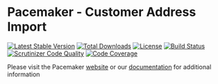 # Pacemaker - Customer Address Import

[![Latest Stable Version](https://img.shields.io/packagist/v/techdivision/import-customer-address.svg?style=flat-square)](https://packagist.org/packages/techdivision/import-customer-address) 
 [![Total Downloads](https://img.shields.io/packagist/dt/techdivision/import-customer-address.svg?style=flat-square)](https://packagist.org/packages/techdivision/import-customer-address)
 [![License](https://img.shields.io/packagist/l/techdivision/import-customer-address.svg?style=flat-square)](https://packagist.org/packages/techdivision/import-customer-address)
 [![Build Status](https://img.shields.io/travis/techdivision/import-customer-address/master.svg?style=flat-square)](http://travis-ci.org/techdivision/import-customer-address)
 [![Scrutinizer Code Quality](https://img.shields.io/scrutinizer/g/techdivision/import-customer-address/master.svg?style=flat-square)](https://scrutinizer-ci.com/g/techdivision/import-customer-address/?branch=master)
 [![Code Coverage](https://img.shields.io/scrutinizer/coverage/g/techdivision/import-customer-address/master.svg?style=flat-square)](https://scrutinizer-ci.com/g/techdivision/import-customer-address/?branch=master)

Please visit the Pacemaker [website](https://pacemaker.techdivision.com) or our [documentation](https://docs.met.tdintern.de/pacemaker/1.3/) for additional information

